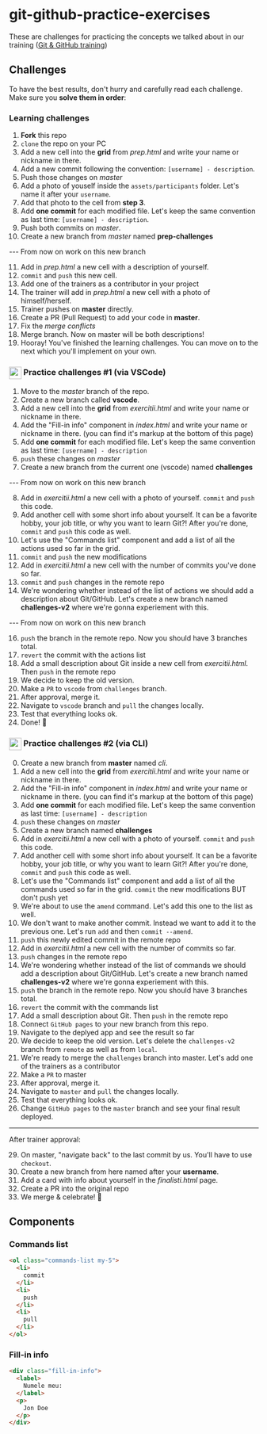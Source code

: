 # git-github-practice-exercises

These are challenges for practicing the concepts we talked about in our training (<a href="https://frontend.ro/evenimente/git-incepatori" rel="nofollow">Git & GitHub training</a>)

## Challenges

To have the best results, don't hurry and carefully read each challenge. Make sure you **solve them in order**:

### Learning challenges

1. **Fork** this repo
2. `clone` the repo on your PC
3. Add a new cell into the **grid** from *prep.html* and write your name or nickname in there.
4. Add a new commit following the convention: `[username] - description`.
5. Push those changes on *master*
6. Add a photo of youself inside the `assets/participants` folder. Let's name it after your `username`.
7. Add that photo to the cell from  **step 3**.
8. Add **one commit** for each modified file. Let's keep the same convention as last time: `[username] - description`.
9. Push both commits on *master*.
10. Create a new branch from *master* named **prep-challenges**

--- From now on work on this new branch

11. Add in *prep.html* a new cell with a description of yourself. 
12. `commit` and `push` this new cell.
13. Add one of the trainers as a contributor in your project
14. The trainer will add in *prep.html* a new cell with a photo of himself/herself.
15. Trainer pushes on **master** directly.
16. Create a PR (Pull Request) to add your code in **master**.
17. Fix the *merge conflicts*
18. Merge branch. Now on master will be both descriptions!
19. Hooray! You've finished the learning challenges. You can move on to the next which you'll implement on your own.
### <img src="https://www.pngitem.com/pimgs/m/80-800968_vscode-visual-studio-logo-png-transparent-png.png" width="25" align="center"> Practice challenges #1 (via VSCode)

1. Move to the *master* branch of the repo.
2. Create a new branch called **vscode**.
3. Add a new cell into the **grid** from *exercitii.html* and write your name or nickname in there.
4. Add the "Fill-in info" component in *index.html* and write your name or nickname in there. (you can find it's markup at the bottom of this page)
5. Add **one commit** for each modified file. Let's keep the same convention as last time: `[username] - description`
6. `push` these changes on *master*
7. Create a new branch from the current one (vscode) named **challenges**

--- From now on work on this new branch

8. Add in *exercitii.html* a new cell with a photo of yourself. `commit` and `push` this code.
9. Add another cell with some short info about yourself. It can be a favorite hobby, your job title, or why you want to learn Git?! After you're done, `commit` and `push` this code as well.
10. Let's use the "Commands list" component and add a list of all the actions used so far in the grid.
11. `commit` and `push` the new modifications
12. Add in *exercitii.html* a new cell with the number of commits you've done so far.
13. `commit` and `push` changes in the remote repo
15. We're wondering whether instead of the list of actions we should add a description about Git/GitHub. Let's create a new branch named **challenges-v2** where we're gonna experiement with this.

--- From now on work on this new branch

16. `push` the branch in the remote repo. Now you should have 3 branches total.
17. `revert` the commit with the actions list
18. Add a small description about Git inside a new cell from *exercitii.html*. Then `push` in the remote repo
19. We decide to keep the old version.
20. Make a `PR` to `vscode` from `challenges` branch.
21. After approval, merge it.
22. Navigate to `vscode` branch and `pull` the changes locally.
23. Test that everything looks ok.
24. Done! 💪

### <img src="https://git-scm.com/images/logos/downloads/Git-Icon-1788C.png" width="25" align="center"> Practice challenges #2 (via CLI)

0. Create a new branch from **master** named *cli*.
1. Add a new cell into the **grid** from *exercitii.html* and write your name or nickname in there.
2. Add the "Fill-in info" component in *index.html* and write your name or nickname in there. (you can find it's markup at the bottom of this page)
3. Add **one commit** for each modified file. Let's keep the same convention as last time: `[username] - description`
4. `push` these changes on *master*
5. Create a new branch named **challenges**
6. Add in *exercitii.html* a new cell with a photo of yourself. `commit` and `push` this code.
7. Add another cell with some short info about yourself. It can be a favorite hobby, your job title, or why you want to learn Git?! After you're done, `commit` and `push` this code as well.
8. Let's use the "Commands list" component and add a list of all the commands used so far in the grid. `commit` the new modifications BUT don't push yet
9. We're about to use the `amend` command. Let's add this one to the list as well.
10. We don't want to make another commit. Instead we want to add it to the previous one. Let's run `add` and then `commit --amend`.
11. `push` this newly edited commit in the remote repo
12. Add in *exercitii.html* a new cell with the number of commits so far.
13. `push` changes in the remote repo
14. We're wondering whether instead of the list of commands we should add a description about Git/GitHub. Let's create a new branch named **challenges-v2** where we're gonna experiement with this.
15. `push` the branch in the remote repo. Now you should have 3 branches total.
16. `revert` the commit with the commands list
17. Add a small description about Git. Then `push` in the remote repo
18. Connect `GitHub pages` to your new branch from this repo.
19. Navigate to the deplyed app and see the result so far
20. We decide to keep the old version. Let's delete the `challenges-v2` branch from `remote` as well as from `local`.
21. We're ready to merge the `challenges` branch into master. Let's add one of the trainers as a contributor
22. Make a `PR` to master
23. After approval, merge it.
24. Navigate to `master` and `pull` the changes locally.
25. Test that everything looks ok.
26. Change `GitHub pages` to the `master` branch and see your final result deployed.
---

After trainer approval:


29. On master, "navigate back" to the last commit by us. You'll have to use `checkout`.
30. Create a new branch from here named after your **username**.
31. Add a card with info about yourself in the *finalisti.html* page.
32. Create a PR into the original repo
33. We merge & celebrate! 🎉

## Components

### Commands list

```html
<ol class="commands-list my-5">
  <li>
    commit
  </li>
  <li>
    push
  </li>
  <li>
    pull
  </li>
</ol>
```


### Fill-in info

```html
<div class="fill-in-info">
  <label>
    Numele meu:
  </label>
  <p>
    Jon Doe
  </p>
</div>
```